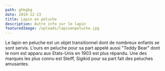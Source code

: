 ```yaml
---
path: ghkgkg
date: 2019-12-23
title: Lapin en peluche
description: Autre info sur le lapin
featuredImage: /uploads/lapinenpeluche.jpg
---
```


Le lapin en peluche est un objet transitionnel dont de nombreux enfants se sont servis.
L'ours en peluche pour sa part appelé aussi "Teddy Bear" dont le nom est apparu aux Etats-Unis en 1903 est plus répandu.
Une des marques les plus connu est Steiff, Sigikid pour sa part fait des peluches amusantes.
